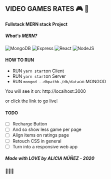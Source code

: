## VIDEO GAMES RATES 🎮 📶

#### Fullstack MERN stack Project

##### What's MERN?

![MongoDB](https://img.shields.io/badge/mongo-DB-yellowgreen)
![Express](https://img.shields.io/badge/-express-grey)
![React](https://img.shields.io/badge/-react-blue)
![NodeJS](https://img.shields.io/badge/node-.js-green)

#### HOW TO RUN

* RUN `yarn start`on Client
* RUN `yarn start`on Server
* RUN `mongod --dbpathb./db/data`on MONGOD

You will see it on:
http://localhost:3000

or click the link to go live❕

#### TODO

- [ ] Recharge Button
- [ ] And so show less game per page
- [ ] Align items on ratings page
- [ ] Retouch CSS in general
- [ ] Turn into a responsive web app

##### Made with LOVE by ALICIA NÚÑEZ - 2020 
🤍🤍🤍

